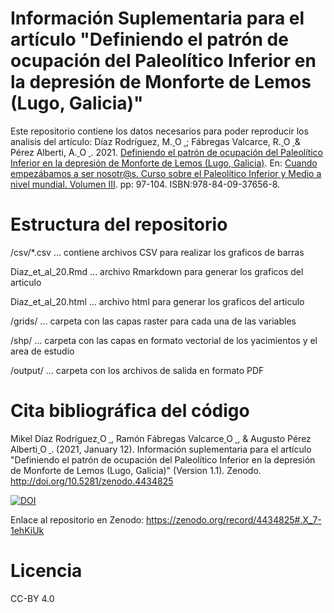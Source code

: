 # Información Suplementaria para el artículo "Definiendo el patrón de ocupación del Paleolítico Inferior en la depresión de Monforte de Lemos (Lugo, Galicia)"
Este repositorio contiene los datos necesarios para poder reproducir los analisis del artículo: Díaz Rodríguez, M.<a href="https://orcid.org/0000-0002-2703-1507">
<img alt="ORCID logo" src="https://info.orcid.org/wp-content/uploads/2019/11/orcid_16x16.png" width="14" height="14" /> </a>; Fábregas Valcarce, R.<a href="https://orcid.org/0000-0002-7940-6884">
<img alt="ORCID logo" src="https://info.orcid.org/wp-content/uploads/2019/11/orcid_16x16.png" width="14" height="14" />
</a>& Pérez Alberti, A.<a href="https://orcid.org/0000-0001-7428-4622">
<img alt="ORCID logo" src="https://info.orcid.org/wp-content/uploads/2019/11/orcid_16x16.png" width="14" height="14" />
</a>. 2021. [Definiendo el patrón de ocupación del Paleolítico Inferior en la depresión de Monforte de Lemos (Lugo, Galicia)](https://www.academia.edu/72426544/Definiendo_el_patr%C3%B3n_de_ocupaci%C3%B3n_del_Paleol%C3%ADtico_Inferior_en_la_Depresi%C3%B3n_de_Monforte_de_Lemos_Lugo_Galicia_). En: [Cuando empezábamos a ser nosotr@s. Curso sobre el Paleolítico Inferior y Medio a nivel mundial. Volumen III](https://www.academia.edu/71814085/Cuando_empez%C3%A1bamos_a_ser_nosotr_at_s_Vol_III_2020_PRESENTACI%C3%93N). pp: 97-104. ISBN:978-84-09-37656-8.
# Estructura del repositorio
/csv/*.csv ... contiene archivos CSV para realizar los graficos de barras

Diaz_et_al_20.Rmd ... archivo Rmarkdown para generar los graficos del articulo

Diaz_et_al_20.html ... archivo html para generar los graficos del articulo

/grids/ ... carpeta con las capas raster para cada una de las variables

/shp/ ... carpeta con las capas en formato vectorial de los yacimientos y el area de estudio

/output/ ... carpeta con los archivos de salida en formato PDF
# Cita bibliográfica del código
Mikel Díaz Rodríguez<a href="https://orcid.org/0000-0002-2703-1507">
<img alt="ORCID logo" src="https://info.orcid.org/wp-content/uploads/2019/11/orcid_16x16.png" width="14" height="14" />
</a>, Ramón Fábregas Valcarce<a href="https://orcid.org/0000-0002-7940-6884">
<img alt="ORCID logo" src="https://info.orcid.org/wp-content/uploads/2019/11/orcid_16x16.png" width="14" height="14" />
</a>, & Augusto Pérez Alberti<a href="https://orcid.org/0000-0001-7428-4622">
<img alt="ORCID logo" src="https://info.orcid.org/wp-content/uploads/2019/11/orcid_16x16.png" width="14" height="14" />
</a>. (2021, January 12). Información suplementaria para el artículo "Definiendo el patrón de ocupación del Paleolítico Inferior en la depresión de Monforte de Lemos (Lugo, Galicia)" (Version 1.1). Zenodo. http://doi.org/10.5281/zenodo.4434825

[![DOI](https://zenodo.org/badge/DOI/10.5281/zenodo.4434825.svg)](https://doi.org/10.5281/zenodo.4434825)

Enlace al repositorio en Zenodo: https://zenodo.org/record/4434825#.X_7-1ehKiUk
# Licencia
CC-BY 4.0
